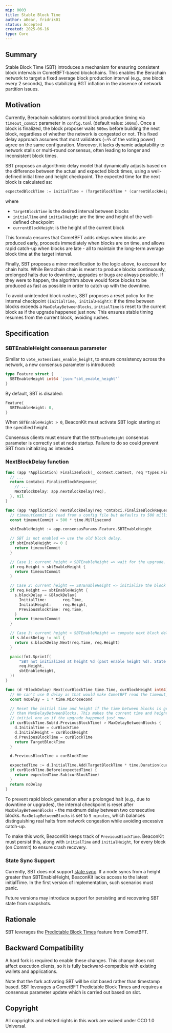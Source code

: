 ```yaml
---
mip: 0003
title: Stable Block Time
author: aBear, fridrik01
status: Accepted
created: 2025-06-16
type: Core
---
```


## Summary

Stable Block Time (SBT) introduces a mechanism for ensuring consistent block intervals in CometBFT-based blockchains. This enables the Berachain network to target a fixed average block production interval (e.g., one block every 2 seconds), thus stabilizing BGT inflation in the absence of network partition issues.

## Motivation

Currently, Berachain validators control block production timing via `timeout_commit` parameter in `config.toml` (default value: `500ms`). Once a block is finalized, the block proposer waits `500ms` before building the next block, regardless of whether the network is congested or not. This fixed delay approach assumes that most validators (~⅔ of the voting power) agree on the same configuration. Moreover, it lacks dynamic adaptability to network stalls or multi-round consensus, often leading to longer and inconsistent block times.

SBT proposes an algorithmic delay model that dynamically adjusts based on the difference between the actual and expected block times, using a well-defined initial time and height checkpoint. The expected time for the next block is calculated as:

```go
expectedBlockTime := initialTime + (TargetBlockTime * (currentBlockHeight-initialHeight))
```

where

- `TargetBlockTime` is the desired interval between blocks
- `initialTime` and `initialHeight` are the time and height of the well-defined checkpoint
- `currentBlockHeight` is the height of the current block

This formula ensures that CometBFT adds delays when blocks are produced early, proceeds immediately when blocks are on time, and allows rapid catch-up when blocks are late - all to maintain the long-term average block time at the target interval.

Finally, SBT proposes a minor modification to the logic above, to account for chain halts. While Berachain chain is meant to produce blocks continuously, prolonged halts due to downtime, upgrades or bugs are always possible. If they were to happen, the algorithm above would force blocks to be produced as fast as possible in order to catch up with the downtime.

To avoid unintended block rushes, SBT proposes a reset policy for the internal checkpoint `(initialTime, initialHeight)`: if the time between blocks exceeds a `MaxDelayBetweenBlocks`, `initialTime` is reset to the current block as if the upgrade happened just now. This ensures stable timing resumes from the current block, avoiding rushes.

## Specification

### SBTEnableHeight consensus parameter

Similar to `vote_extensions_enable_height`, to ensure consistency across the network, a new consensus parameter is introduced:

```go
type Feature struct {
  SBTEnableHeight int64 `json:"sbt_enable_height"`
}
```

By default, SBT is disabled:

```go
Feature{
  SBTEnableHeight: 0,
}
```

When `SBTEnableHeight > 0`, BeaconKit must activate SBT logic starting at the specified height.

Consensus clients must ensure that the `SBTEnableHeight` consensus parameter is correctly set at node startup. Failure to do so could prevent SBT from initializing as intended.

### NextBlockDelay function

```go
func (app *Application) FinalizeBlock(_ context.Context, req *types.FinalizeBlockRequest) (*types.FinalizeBlockResponse, error) {
  // ...
  return &cmtabci.FinalizeBlockResponse{
    // ...
    NextBlockDelay: app.nextBlockDelay(req),
  }, nil
}

func (app *Application) nextBlockDelay(req *cmtabci.FinalizeBlockRequest) time.Duration {
  // timeoutCommit is read from a config file but defaults to 500 milliseconds
  const timeoutCommit = 500 * time.Millisecond

  sbtEnableHeight := app.consensusParams.Feature.SBTEnableHeight

  // SBT is not enabled => use the old block delay.
  if sbtEnableHeight <= 0 {
    return timeoutCommit
  }

  // Case 1: current height < SBTEnableHeight => wait for the upgrade.
  if req.Height < sbtEnableHeight {
    return timeoutCommit
  }

  // Case 2: current height == SBTEnableHeight => initialize the block delay.
  if req.Height == sbtEnableHeight {
    s.blockDelay = &BlockDelay{
      InitialTime:       req.Time,
      InitialHeight:     req.Height,
      PreviousBlockTime: req.Time,
    }
    return timeoutCommit
  }

  // Case 3: current height > SBTEnableHeight => compute next block delay
  if s.blockDelay != nil {
    return s.blockDelay.Next(req.Time, req.Height)
  }

  panic(fmt.Sprintf(
      "SBT not initialized at height %d (past enable height %d). State sync is not supported",
      req.Height,
      sbtEnableHeight,
  ))
}

func (d *BlockDelay) Next(curBlockTime time.Time, curBlockHeight int64) time.Duration {
  // We can't use 0 delay as that would make CometBFT read the timeout_commit from config file
  const noDelay = 1 * time.Microsecond

  // Reset the initial time and height if the time between blocks is greater
  // than MaxDelayBetweenBlocks. This makes the current time and height the
  // initial one as if the upgrade happened just now.
  if curBlockTime.Sub(d.PreviousBlockTime) > MaxDelayBetweenBlocks {
    d.InitialTime = curBlockTime
    d.InitialHeight = curBlockHeight
    d.PreviousBlockTime = curBlockTime
    return TargetBlockTime
  }

  d.PreviousBlockTime = curBlockTime

  expectedTime := d.InitialTime.Add(TargetBlockTime * time.Duration(curBlockHeight - d.InitialHeight))
  if curBlockTime.Before(expectedTime) {
    return expectedTime.Sub(curBlockTime)
  }
  return noDelay
}
```

To prevent rapid block generation after a prolonged halt (e.g., due to downtime or upgrades), the internal checkpoint is reset after `MaxDelayBetweenBlocks` - the maximum delay between two consecutive blocks. `MaxDelayBetweenBlocks` is set to `5 minutes`, which balances distinguishing real halts from network congestion while avoiding excessive catch-up.

To make this work, BeaconKit keeps track of `PreviousBlockTime`. BeaconKit must persist this, along with `initialTime` and `initialHeight`, for every block (on Commit) to ensure crash recovery.

### State Sync Support

Currently, SBT does not support [state sync](https://docs.cometbft.com/v1.0/explanation/core/state-sync). If a node syncs from a height greater than SBTEnableHeight, BeaconKit lacks access to the latest initialTime. In the first version of implementation, such scenarios must panic.

Future versions may introduce support for persisting and recovering SBT state from snapshots.

## Rationale

SBT leverages the [Predictable Block Times](https://github.com/cometbft/cometbft/blob/main/docs/references/architecture/adr-115-predictable-block-times.md) feature from CometBFT.

## Backward Compatibility

A hard fork is required to enable these changes. This change does not affect execution clients, so it is fully backward-compatible with existing wallets and applications.

Note that the fork activating SBT will be slot based rather than timestamp based. SBT leverages a CometBFT Predictable Block Times and requires a consensus parameter update which is carried out based on slot.

## Copyright

All copyrights and related rights in this work are waived under CCO 1.0 Universal.
